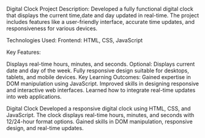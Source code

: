 Digital Clock Project
Description:
Developed a fully functional digital clock that displays the current time,date and day updated in real-time.
The project includes features like a user-friendly interface, accurate time updates, and responsiveness for various devices.

Technologies Used:
Frontend: HTML, CSS, JavaScript

Key Features:

Displays real-time hours, minutes, and seconds.
Optional: Displays current date and day of the week.
Fully responsive design suitable for desktops, tablets, and mobile devices.
Key Learning Outcomes:
Gained expertise in DOM manipulation using JavaScript.
Improved skills in designing responsive and interactive web interfaces.
Learned how to integrate real-time updates into web applications.

Digital Clock
Developed a responsive digital clock using HTML, CSS, and JavaScript.
The clock displays real-time hours, minutes, and seconds with 12/24-hour format options. 
Gained skills in DOM manipulation, responsive design, and real-time updates.








